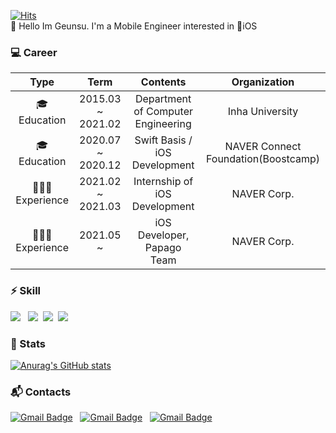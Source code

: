 [![Hits](https://hits.seeyoufarm.com/api/count/incr/badge.svg?url=https%3A%2F%2Fgithub.com%2Fdevkimmy%2Fhit-counter&count_bg=%2379C83D&title_bg=%23555555&icon=&icon_color=%23E7E7E7&title=hits&edge_flat=false)](https://hits.seeyoufarm.com)</br>
👋 Hello Im Geunsu. I'm a Mobile Engineer interested in 🍎iOS

### 💻 Career


|     Type     |       Term        | Contents | Organization |
|:------------:|:-----------------:|:--------:|:------------:|
| 🎓 Education | 2015.03 ~ 2021.02 |  Department of Computer Engineering |  Inha University  |
| 🎓 Education | 2020.07 ~ 2020.12 | Swift Basis / iOS Development   |NAVER Connect Foundation(Boostcamp)|
|🧑🏻‍💻 Experience|  2021.02 ~ 2021.03 | Internship of iOS Development |NAVER Corp.|
| 🧑🏻‍💻 Experience | 2021.05 ~ | iOS Developer, Papago Team   | NAVER Corp.|

### ⚡️ Skill
<img src="https://shields.io/badge/Swift-★★★★★-orange?logo=swift&logoColor=white&style=flat"> &nbsp; <img src="https://shields.io/badge/RxSwift-★★★★☆-blueviolet?logo=ReactiveX&logoColor=white&style=flat">&nbsp; <img src="https://shields.io/badge/Python-★★★☆☆-blue?logo=Python&logoColor=white&style=flat">&nbsp; <img src="https://shields.io/badge/Git-★★★☆☆-inactive?logo=Git&logoColor=white&style=flat">

### 🌟 Stats
[![Anurag's GitHub stats](https://github-readme-stats.vercel.app/api?username=devkimmy)](https://github.com/anuraghazra/github-readme-stats)

### 📬 Contacts
[![Gmail Badge](https://shields.io/badge/Gmail-critical?logo=Gmail&logoColor=white&style=flat-square)](mailto:geonsu.kim0120@gmail.com) &nbsp; [![Gmail Badge](https://shields.io/badge/Naver-success?logo=Naver&logoColor=white&style=flat-square)](mailto:rmstn9007@naver.com) &nbsp; [![Gmail Badge](https://shields.io/badge/LinkedIn-informational?logo=LinkedIn&logoColor=white&style=flat-square)](https://www.linkedin.com/in/geunsu-kim-079735208/)
